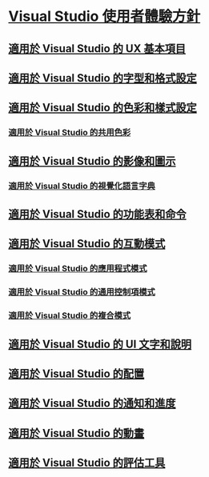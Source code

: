 # [Visual Studio 使用者體驗方針](visual-studio-user-experience-guidelines.md)
## [適用於 Visual Studio 的 UX 基本項目](ux-essentials-for-visual-studio.md)
## [適用於 Visual Studio 的字型和格式設定](fonts-and-formatting-for-visual-studio.md)
## [適用於 Visual Studio 的色彩和樣式設定](colors-and-styling-for-visual-studio.md)
### [適用於 Visual Studio 的共用色彩](shared-colors-for-visual-studio.md)
## [適用於 Visual Studio 的影像和圖示](images-and-icons-for-visual-studio.md)
### [適用於 Visual Studio 的視覺化語言字典](visual-language-dictionary-for-visual-studio.md)
## [適用於 Visual Studio 的功能表和命令](menus-and-commands-for-visual-studio.md)
## [適用於 Visual Studio 的互動模式](interaction-patterns-for-visual-studio.md)
### [適用於 Visual Studio 的應用程式模式](application-patterns-for-visual-studio.md)
### [適用於 Visual Studio 的通用控制項模式](common-control-patterns-for-visual-studio.md)
### [適用於 Visual Studio 的複合模式](composite-patterns-for-visual-studio.md)
## [適用於 Visual Studio 的 UI 文字和說明](ui-text-and-help-for-visual-studio.md)
## [適用於 Visual Studio 的配置](layout-for-visual-studio.md)
## [適用於 Visual Studio 的通知和進度](notifications-and-progress-for-visual-studio.md)
## [適用於 Visual Studio 的動畫](animations-for-visual-studio.md)
## [適用於 Visual Studio 的評估工具](evaluation-tools-for-visual-studio.md)
